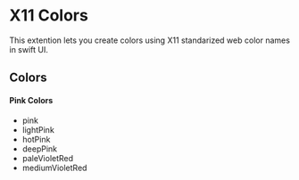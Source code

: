 # X11 Colors

This extention lets you create colors using X11 standarized web color names in swift UI.

## Colors
#### Pink Colors
- pink
- lightPink
- hotPink
- deepPink
- paleVioletRed
- mediumVioletRed

